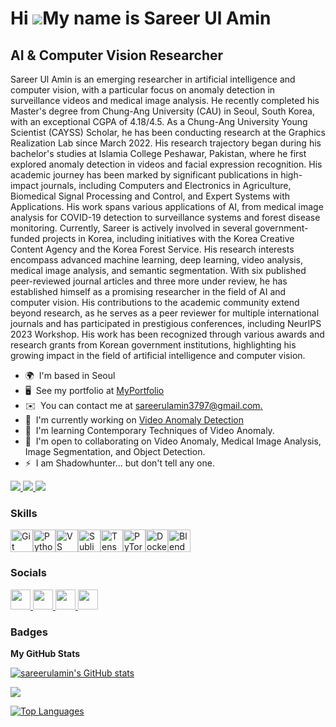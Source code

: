 Hi ![](https://user-images.githubusercontent.com/18350557/176309783-0785949b-9127-417c-8b55-ab5a4333674e.gif)My name is Sareer Ul Amin
======================================================================================================================================

AI & Computer Vision Researcher
-------------------------------

Sareer Ul Amin is an emerging researcher in artificial intelligence and computer vision, with a particular focus on anomaly detection in surveillance videos and medical image analysis. He recently completed his Master's degree from Chung-Ang University (CAU) in Seoul, South Korea, with an exceptional CGPA of 4.18/4.5. As a Chung-Ang University Young Scientist (CAYSS) Scholar, he has been conducting research at the Graphics Realization Lab since March 2022. His research trajectory began during his bachelor's studies at Islamia College Peshawar, Pakistan, where he first explored anomaly detection in videos and facial expression recognition. His academic journey has been marked by significant publications in high-impact journals, including Computers and Electronics in Agriculture, Biomedical Signal Processing and Control, and Expert Systems with Applications. His work spans various applications of AI, from medical image analysis for COVID-19 detection to surveillance systems and forest disease monitoring. Currently, Sareer is actively involved in several government-funded projects in Korea, including initiatives with the Korea Creative Content Agency and the Korea Forest Service. His research interests encompass advanced machine learning, deep learning, video analysis, medical image analysis, and semantic segmentation. With six published peer-reviewed journal articles and three more under review, he has established himself as a promising researcher in the field of AI and computer vision. His contributions to the academic community extend beyond research, as he serves as a peer reviewer for multiple international journals and has participated in prestigious conferences, including NeurIPS 2023 Workshop. His work has been recognized through various awards and research grants from Korean government institutions, highlighting his growing impact in the field of artificial intelligence and computer vision.

* 🌍  I'm based in Seoul
* 🖥️  See my portfolio at [MyPortfolio](http://sareerulamin.github.io)
* ✉️  You can contact me at [sareerulamin3797@gmail.com.](mailto:sareerulamin3797@gmail.com.)
* 🚀  I'm currently working on [Video Anomaly Detection](http://sareerulamin.github.io)
* 🧠  I'm learning Contemporary Techniques of Video Anomaly.
* 🤝  I'm open to collaborating on Video Anomaly, Medical Image Analysis, Image Segmentation, and Object Detection.
* ⚡  I am Shadowhunter... but don't tell any one.

<a href="https://www.github.com/sareerulamin" target="_blank" rel="noreferrer"><img
src="https://img.shields.io/github/followers/sareerulamin?logo=github&style=for-the-badge&color=0891b2&labelColor=1c1917" /></a><a href="https://x.com/sareerulamin320" target="_blank" rel="noreferrer">
  <img src="https://img.shields.io/badge/X-Follow%20@sareerulamin320-0891b2?style=for-the-badge&logo=x&logoColor=white" />
</a>
<a href="https://www.linkedin.com/in/sareer-ulamin-9a5171186/" target="_blank" rel="noreferrer">
  <img src="https://img.shields.io/badge/LinkedIn-Follow%20on%20LinkedIn-0891b2?style=for-the-badge&logo=linkedin&logoColor=white" />
</a>



### Skills


<p align="left">
<a href="https://git-scm.com/" target="_blank" rel="noreferrer"><img src="https://raw.githubusercontent.com/danielcranney/readme-generator/main/public/icons/skills/git-colored.svg" width="36" height="36" alt="Git" /></a><a href="https://www.python.org/" target="_blank" rel="noreferrer"><img src="https://raw.githubusercontent.com/danielcranney/readme-generator/main/public/icons/skills/python-colored.svg" width="36" height="36" alt="Python" /></a><a href="https://code.visualstudio.com/" target="_blank" rel="noreferrer"><img src="https://raw.githubusercontent.com/danielcranney/readme-generator/main/public/icons/skills/visualstudiocode.svg" width="36" height="36" alt="VS Code" /></a><a href="https://www.sublimetext.com/index2" target="_blank" rel="noreferrer"><img src="https://raw.githubusercontent.com/danielcranney/readme-generator/main/public/icons/skills/sublimetext.svg" width="36" height="36" alt="Sublime Text" /></a><a href="https://www.tensorflow.org/" target="_blank" rel="noreferrer"><img src="https://raw.githubusercontent.com/danielcranney/readme-generator/main/public/icons/skills/tensorflow-colored.svg" width="36" height="36" alt="TensorFlow" /></a><a href="https://pytorch.org/" target="_blank" rel="noreferrer"><img src="https://raw.githubusercontent.com/danielcranney/readme-generator/main/public/icons/skills/pytorch-colored.svg" width="36" height="36" alt="PyTorch" /></a><a href="https://www.docker.com/" target="_blank" rel="noreferrer"><img src="https://raw.githubusercontent.com/danielcranney/readme-generator/main/public/icons/skills/docker-colored.svg" width="36" height="36" alt="Docker" /></a><a href="https://www.blender.org/" target="_blank" rel="noreferrer"><img src="https://raw.githubusercontent.com/danielcranney/readme-generator/main/public/icons/skills/blender-colored.svg" width="36" height="36" alt="Blender" /></a>
</p>


### Socials

<p align="left"> <a href="https://www.github.com/sareerulamin" target="_blank" rel="noreferrer"> <picture> <source media="(prefers-color-scheme: dark)" srcset="https://raw.githubusercontent.com/danielcranney/readme-generator/main/public/icons/socials/github-dark.svg" /> <source media="(prefers-color-scheme: light)" srcset="https://raw.githubusercontent.com/danielcranney/readme-generator/main/public/icons/socials/github.svg" /> <img src="https://raw.githubusercontent.com/danielcranney/readme-generator/main/public/icons/socials/github.svg" width="32" height="32" /> </picture> </a> <a href="https://www.linkedin.com/in/sareer-ulamin-9a5171186/" target="_blank" rel="noreferrer"> <picture> <source media="(prefers-color-scheme: dark)" srcset="https://raw.githubusercontent.com/danielcranney/readme-generator/main/public/icons/socials/linkedin-dark.svg" /> <source media="(prefers-color-scheme: light)" srcset="https://raw.githubusercontent.com/danielcranney/readme-generator/main/public/icons/socials/linkedin.svg" /> <img src="https://raw.githubusercontent.com/danielcranney/readme-generator/main/public/icons/socials/linkedin.svg" width="32" height="32" /> </picture> </a> <a href="https://www.x.com/sareerulamin320" target="_blank" rel="noreferrer"> <picture> <source media="(prefers-color-scheme: dark)" srcset="https://raw.githubusercontent.com/danielcranney/readme-generator/main/public/icons/socials/twitter-dark.svg" /> <source media="(prefers-color-scheme: light)" srcset="https://raw.githubusercontent.com/danielcranney/readme-generator/main/public/icons/socials/twitter.svg" /> <img src="https://raw.githubusercontent.com/danielcranney/readme-generator/main/public/icons/socials/twitter.svg" width="32" height="32" /> </picture> </a> <a href="https://www.twitch.tv/sareerulamin" target="_blank" rel="noreferrer"> <picture> <source media="(prefers-color-scheme: dark)" srcset="https://raw.githubusercontent.com/danielcranney/readme-generator/main/public/icons/socials/twitch-dark.svg" /> <source media="(prefers-color-scheme: light)" srcset="https://raw.githubusercontent.com/danielcranney/readme-generator/main/public/icons/socials/twitch.svg" /> <img src="https://raw.githubusercontent.com/danielcranney/readme-generator/main/public/icons/socials/twitch.svg" width="32" height="32" /> </picture> </a></p>

### Badges

<b>My GitHub Stats</b>

<a href="http://www.github.com/sareerulamin"><img src="https://github-readme-stats.vercel.app/api?username=sareerulamin&show_icons=true&hide=&count_private=true&title_color=ffffff&text_color=ffffff&icon_color=0891b2&bg_color=1c1917&hide_border=true&show_icons=true" alt="sareerulamin's GitHub stats" /></a>

<a href="http://www.github.com/sareerulamin"><img src="https://github-readme-streak-stats.herokuapp.com/?user=sareerulamin&stroke=ffffff&background=1c1917&ring=ffffff&fire=ffffff&currStreakNum=ffffff&currStreakLabel=ffffff&sideNums=ffffff&sideLabels=ffffff&dates=ffffff&hide_border=true" /></a>

<a href="https://github.com/sareerulamin" align="left"><img src="https://github-readme-stats.vercel.app/api/top-langs/?username=sareerulamin&langs_count=10&title_color=ffffff&text_color=ffffff&icon_color=0891b2&bg_color=1c1917&hide_border=true&locale=en&custom_title=Top%20%Languages" alt="Top Languages" /></a>
